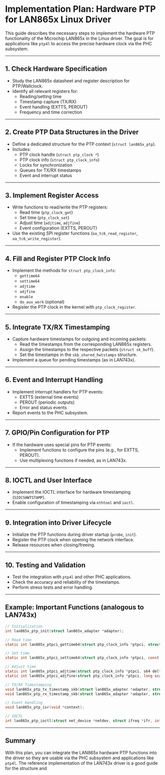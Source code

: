 # Implementation Plan: Hardware PTP for LAN865x Linux Driver

This guide describes the necessary steps to implement the hardware PTP functionality of the Microchip LAN865x in the Linux driver. The goal is for applications like `ptp4l` to access the precise hardware clock via the PHC subsystem.

---

## 1. **Check Hardware Specification**
- Study the LAN865x datasheet and register description for PTP/Wallclock.
- Identify all relevant registers for:
  - Reading/setting time
  - Timestamp capture (TX/RX)
  - Event handling (EXTTS, PEROUT)
  - Frequency and time correction

---

## 2. **Create PTP Data Structures in the Driver**
- Define a dedicated structure for the PTP context (`struct lan865x_ptp`).
- Includes:
  - PTP clock handle (`struct ptp_clock *`)
  - PTP clock info (`struct ptp_clock_info`)
  - Locks for synchronization
  - Queues for TX/RX timestamps
  - Event and interrupt status

---

## 3. **Implement Register Access**
- Write functions to read/write the PTP registers:
  - Read time (`ptp_clock_get`)
  - Set time (`ptp_clock_set`)
  - Adjust time (`adjtime`, `adjfine`)
  - Event configuration (EXTTS, PEROUT)
- Use the existing SPI register functions (`oa_tc6_read_register`, `oa_tc6_write_register`).

---

## 4. **Fill and Register PTP Clock Info**
- Implement the methods for `struct ptp_clock_info`:
  - `gettime64`
  - `settime64`
  - `adjtime`
  - `adjfine`
  - `enable`
  - `do_aux_work` (optional)
- Register the PTP clock in the kernel with `ptp_clock_register`.

---

## 5. **Integrate TX/RX Timestamping**
- Capture hardware timestamps for outgoing and incoming packets:
  - Read the timestamps from the corresponding LAN865x registers.
  - Assign the timestamps to the respective packets (`struct sk_buff`).
  - Set the timestamps in the `skb_shared_hwtstamps` structure.
- Implement a queue for pending timestamps (as in LAN743x).

---

## 6. **Event and Interrupt Handling**
- Implement interrupt handlers for PTP events:
  - EXTTS (external time events)
  - PEROUT (periodic outputs)
  - Error and status events
- Report events to the PHC subsystem.

---

## 7. **GPIO/Pin Configuration for PTP**
- If the hardware uses special pins for PTP events:
  - Implement functions to configure the pins (e.g., for EXTTS, PEROUT).
  - Use multiplexing functions if needed, as in LAN743x.

---

## 8. **IOCTL and User Interface**
- Implement the IOCTL interface for hardware timestamping (`SIOCSHWTSTAMP`).
- Enable configuration of timestamping via `ethtool` and `ioctl`.

---

## 9. **Integration into Driver Lifecycle**
- Initialize the PTP functions during driver startup (`probe`, `init`).
- Register the PTP clock when opening the network interface.
- Release resources when closing/freeing.

---

## 10. **Testing and Validation**
- Test the integration with `ptp4l` and other PHC applications.
- Check the accuracy and reliability of the timestamps.
- Perform stress tests and error handling.

---

## Example: Important Functions (analogous to LAN743x)

```c
// Initialization
int lan865x_ptp_init(struct lan865x_adapter *adapter);

// Read time
static int lan865x_ptpci_gettime64(struct ptp_clock_info *ptpci, struct timespec64 *ts);

// Set time
static int lan865x_ptpci_settime64(struct ptp_clock_info *ptpci, const struct timespec64 *ts);

// Adjust time
static int lan865x_ptpci_adjtime(struct ptp_clock_info *ptpci, s64 delta);
static int lan865x_ptpci_adjfine(struct ptp_clock_info *ptpci, long scaled_ppm);

// TX/RX Timestamping
void lan865x_ptp_tx_timestamp_skb(struct lan865x_adapter *adapter, struct sk_buff *skb);
void lan865x_ptp_rx_timestamp_skb(struct lan865x_adapter *adapter, struct sk_buff *skb);

// Event Handling
void lan865x_ptp_isr(void *context);

// IOCTL
int lan865x_ptp_ioctl(struct net_device *netdev, struct ifreq *ifr, int cmd);
```

---

## **Summary**

With this plan, you can integrate the LAN865x hardware PTP functions into the driver so they are usable via the PHC subsystem and applications like `ptp4l`. The reference implementation of the LAN743x driver is a good guide for the structure and
